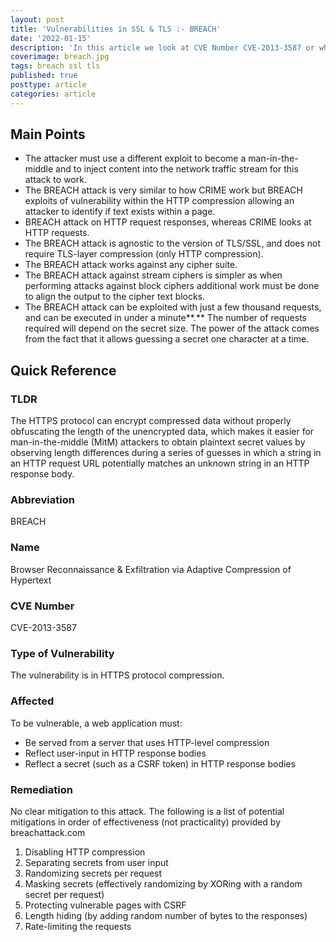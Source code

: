 ```yaml
---
layout: post
title: 'Vulnerabilities in SSL & TLS :- BREACH'
date: '2022-01-15'
description: 'In this article we look at CVE Number CVE-2013-3587 or what is commonly referred as the BREACH attack. The HTTPS protocol can encrypt compressed data without properly obfuscating the length of the unencrypted data, which makes it easier for man-in-the-middle (MitM) attackers to obtain plaintext secret values by observing length differences during a series of guesses in which a string in an HTTP request URL potentially matches an unknown string in an HTTP response body.'
coverimage: breach.jpg
tags: breach ssl tls
published: true
posttype: article
categories: article
---
```

## Main Points 

- The attacker must use a different exploit to become a man-in-the-middle and to inject content into the network traffic stream for this attack to work.
- The BREACH attack is very similar to how CRIME work but BREACH exploits of vulnerability within the HTTP compression allowing an attacker to identify if text exists within a page.
- BREACH attack on HTTP request responses, whereas CRIME looks at HTTP requests.
- The BREACH attack is agnostic to the version of TLS/SSL, and does not require TLS-layer compression (only HTTP compression).
- The BREACH attack works against any cipher suite.
- The BREACH attack against stream ciphers is simpler as when performing attacks against block ciphers additional work must be done to align the output to the cipher text blocks.
- The BREACH attack can be exploited with just a few thousand requests, and can be executed in under a minute**.** The number of requests required will depend on the secret size. The power of the attack comes from the fact that it allows guessing a secret one character at a time.


## Quick Reference

### TLDR

The HTTPS protocol can encrypt compressed data without properly obfuscating the length of the unencrypted data, which makes it easier for man-in-the-middle (MitM) attackers to obtain plaintext secret values by observing length differences during a series of guesses in which a string in an HTTP request URL potentially matches an unknown string in an HTTP response body.

### Abbreviation

BREACH

### Name

Browser Reconnaissance & Exfiltration via Adaptive Compression of Hypertext

### CVE Number

CVE-2013-3587

### Type of Vulnerability

The vulnerability is in HTTPS protocol compression. 

### Affected

To be vulnerable, a web application must:

- Be served from a server that uses HTTP-level compression
- Reflect user-input in HTTP response bodies
- Reflect a secret (such as a CSRF token) in HTTP response bodies

### Remediation

No clear mitigation to this attack. The following is a list of potential mitigations in order of effectiveness (not practicality)  provided by breachattack.com

1. Disabling HTTP compression
2. Separating secrets from user input
3. Randomizing secrets per request
4. Masking secrets (effectively randomizing by XORing with a random secret per request)
5. Protecting vulnerable pages with CSRF
6. Length hiding (by adding random number of bytes to the responses)
7. Rate-limiting the requests